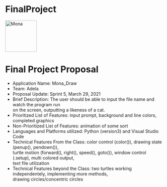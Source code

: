 # FinalProject
<!DOCTYPE html> 
<html> 
<head>
<title>Final Project Proposal</title>
<link rel="stylesheet" href="project-styles.css">
</head>
<body>


<img src="Monas.jpg" alt="Mona" style="width:100" class="center">



<div class="block">
<h1> Final Project Proposal </h1>
<ul class="ul1">
    <li> Application Name: Mona_Draw </li>
    <li> Team: Adela </li>
    <li> Proposal Update: Sprint 5, March 29, 2021 </li>
    <li> Brief Description: The user should be able to input the file name and watch the program run </br> 
        on the screen, outputting a likeness of a cat. </li>
    <li> Prioritized List of Features: input prompt, background and line colors, completed graphics</li>
    <li> Non-Prioritized List of Features: animation of some sort </li>
    <li> Languages and Platforms utilized: Python (version3) and Visual Studio Code </li>
    <li> Technical Features From the Class: color control (color()), drawing state (penup(), pendown()), </br>
     turtle motion (forward(), right(), speed(), goto()), window control (.setup), multi colored output, </br>
    text file utilization  </li>
    <li> Technical Features beyond the Class: two turtles working independentely, implementing more methods, </br>
    drawing circles/concentric circles  </li>
    </ul>
</div>

</body>
</html>

